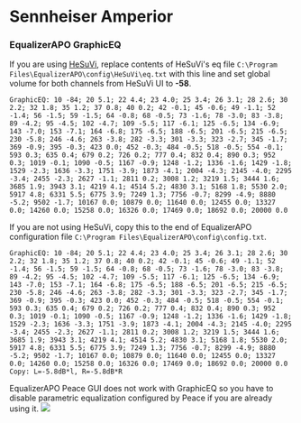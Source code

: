 # Sennheiser Amperior
### EqualizerAPO GraphicEQ
If you are using [HeSuVi](https://sourceforge.net/projects/hesuvi/), replace contents of HeSuVi's eq file `C:\Program Files\EqualizerAPO\config\HeSuVi\eq.txt` with this line and set global volume for both channels from HeSuVi UI to **-58**.
```
GraphicEQ: 10 -84; 20 5.1; 22 4.4; 23 4.0; 25 3.4; 26 3.1; 28 2.6; 30 2.2; 32 1.8; 35 1.2; 37 0.8; 40 0.2; 42 -0.1; 45 -0.6; 49 -1.1; 52 -1.4; 56 -1.5; 59 -1.5; 64 -0.8; 68 -0.5; 73 -1.6; 78 -3.0; 83 -3.8; 89 -4.2; 95 -4.5; 102 -4.7; 109 -5.5; 117 -6.1; 125 -6.5; 134 -6.9; 143 -7.0; 153 -7.1; 164 -6.8; 175 -6.5; 188 -6.5; 201 -6.5; 215 -6.5; 230 -5.8; 246 -4.6; 263 -3.8; 282 -3.3; 301 -3.3; 323 -2.7; 345 -1.7; 369 -0.9; 395 -0.3; 423 0.0; 452 -0.3; 484 -0.5; 518 -0.5; 554 -0.1; 593 0.3; 635 0.4; 679 0.2; 726 0.2; 777 0.4; 832 0.4; 890 0.3; 952 0.3; 1019 -0.1; 1090 -0.5; 1167 -0.9; 1248 -1.2; 1336 -1.6; 1429 -1.8; 1529 -2.3; 1636 -3.3; 1751 -3.9; 1873 -4.1; 2004 -4.3; 2145 -4.0; 2295 -3.4; 2455 -2.3; 2627 -1.1; 2811 0.2; 3008 1.2; 3219 1.5; 3444 1.6; 3685 1.9; 3943 3.1; 4219 4.1; 4514 5.2; 4830 3.1; 5168 1.8; 5530 2.0; 5917 4.8; 6331 5.5; 6775 3.9; 7249 1.3; 7756 -0.7; 8299 -4.9; 8880 -5.2; 9502 -1.7; 10167 0.0; 10879 0.0; 11640 0.0; 12455 0.0; 13327 0.0; 14260 0.0; 15258 0.0; 16326 0.0; 17469 0.0; 18692 0.0; 20000 0.0
```
If you are not using HeSuVi, copy this to the end of EqualizerAPO configuration file `C:\Program Files\EqualizerAPO\config\config.txt`.
```
GraphicEQ: 10 -84; 20 5.1; 22 4.4; 23 4.0; 25 3.4; 26 3.1; 28 2.6; 30 2.2; 32 1.8; 35 1.2; 37 0.8; 40 0.2; 42 -0.1; 45 -0.6; 49 -1.1; 52 -1.4; 56 -1.5; 59 -1.5; 64 -0.8; 68 -0.5; 73 -1.6; 78 -3.0; 83 -3.8; 89 -4.2; 95 -4.5; 102 -4.7; 109 -5.5; 117 -6.1; 125 -6.5; 134 -6.9; 143 -7.0; 153 -7.1; 164 -6.8; 175 -6.5; 188 -6.5; 201 -6.5; 215 -6.5; 230 -5.8; 246 -4.6; 263 -3.8; 282 -3.3; 301 -3.3; 323 -2.7; 345 -1.7; 369 -0.9; 395 -0.3; 423 0.0; 452 -0.3; 484 -0.5; 518 -0.5; 554 -0.1; 593 0.3; 635 0.4; 679 0.2; 726 0.2; 777 0.4; 832 0.4; 890 0.3; 952 0.3; 1019 -0.1; 1090 -0.5; 1167 -0.9; 1248 -1.2; 1336 -1.6; 1429 -1.8; 1529 -2.3; 1636 -3.3; 1751 -3.9; 1873 -4.1; 2004 -4.3; 2145 -4.0; 2295 -3.4; 2455 -2.3; 2627 -1.1; 2811 0.2; 3008 1.2; 3219 1.5; 3444 1.6; 3685 1.9; 3943 3.1; 4219 4.1; 4514 5.2; 4830 3.1; 5168 1.8; 5530 2.0; 5917 4.8; 6331 5.5; 6775 3.9; 7249 1.3; 7756 -0.7; 8299 -4.9; 8880 -5.2; 9502 -1.7; 10167 0.0; 10879 0.0; 11640 0.0; 12455 0.0; 13327 0.0; 14260 0.0; 15258 0.0; 16326 0.0; 17469 0.0; 18692 0.0; 20000 0.0
Copy: L=-5.8dB*l, R=-5.8dB*R
```
EqualizerAPO Peace GUI does not work with GraphicEQ so you have to disable parametric equalization configured by Peace if you are already using it.
![](https://raw.githubusercontent.com/jaakkopasanen/AutoEq/master/results/Innerfidelity%202017/headphoncecom/onear/Sennheiser%20Amperior/Sennheiser%20Amperior.png)
